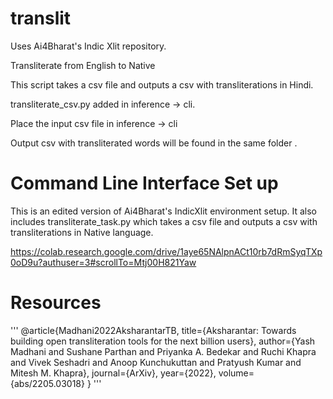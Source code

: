 # translit
Uses Ai4Bharat's Indic Xlit repository. 

Transliterate from English to Native

This script takes a csv file and outputs a csv with transliterations in Hindi.

transliterate_csv.py added in inference -> cli. 

Place the input csv file in inference -> cli

Output csv with transliterated words will be found in the same folder .

# Command Line Interface Set up

This is an edited version of Ai4Bharat's IndicXlit environment setup. It also includes transliterate_task.py which takes a csv file and outputs a csv with transliterations in Native language.

https://colab.research.google.com/drive/1aye65NAlpnACt10rb7dRmSyqTXp0oD9u?authuser=3#scrollTo=Mtj00H821Yaw

# Resources
'''
@article{Madhani2022AksharantarTB,
  title={Aksharantar: Towards building open transliteration tools for the next billion users},
  author={Yash Madhani and Sushane Parthan and Priyanka A. Bedekar and Ruchi Khapra and Vivek Seshadri and Anoop Kunchukuttan and Pratyush Kumar and Mitesh M. Khapra},
  journal={ArXiv},
  year={2022},
  volume={abs/2205.03018}
}
'''
